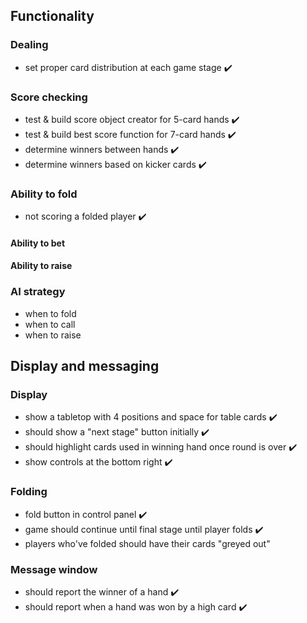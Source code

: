 ## Functionality

### Dealing

- set proper card distribution at each game stage ✔️

### Score checking

- test & build score object creator for 5-card hands ✔️
- test & build best score function for 7-card hands ✔️
- determine winners between hands ✔️
- determine winners based on kicker cards ✔️

### Ability to fold

- not scoring a folded player ✔️

#### Ability to bet

#### Ability to raise

### AI strategy

- when to fold
- when to call
- when to raise

## Display and messaging

### Display

- show a tabletop with 4 positions and space for table cards ✔️
- should show a "next stage" button initially ✔️
- should highlight cards used in winning hand once round is over ✔️
- show controls at the bottom right ✔️

### Folding

- fold button in control panel ✔️
- game should continue until final stage until player folds ✔️
- players who've folded should have their cards "greyed out"


### Message window
- should report the winner of a hand ✔️
- should report when a hand was won by a high card ✔️